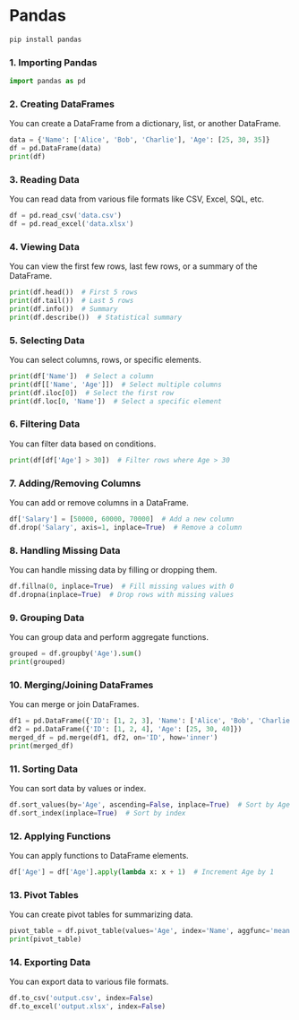 # Pandas

```python
pip install pandas
```

### 1. Importing Pandas
```python
import pandas as pd
```

### 2. Creating DataFrames
You can create a DataFrame from a dictionary, list, or another DataFrame.
```python
data = {'Name': ['Alice', 'Bob', 'Charlie'], 'Age': [25, 30, 35]}
df = pd.DataFrame(data)
print(df)
```

### 3. Reading Data
You can read data from various file formats like CSV, Excel, SQL, etc.
```python
df = pd.read_csv('data.csv')
df = pd.read_excel('data.xlsx')
```

### 4. Viewing Data
You can view the first few rows, last few rows, or a summary of the DataFrame.
```python
print(df.head())  # First 5 rows
print(df.tail())  # Last 5 rows
print(df.info())  # Summary
print(df.describe())  # Statistical summary
```

### 5. Selecting Data
You can select columns, rows, or specific elements.
```python
print(df['Name'])  # Select a column
print(df[['Name', 'Age']])  # Select multiple columns
print(df.iloc[0])  # Select the first row
print(df.loc[0, 'Name'])  # Select a specific element
```

### 6. Filtering Data
You can filter data based on conditions.
```python
print(df[df['Age'] > 30])  # Filter rows where Age > 30
```

### 7. Adding/Removing Columns
You can add or remove columns in a DataFrame.
```python
df['Salary'] = [50000, 60000, 70000]  # Add a new column
df.drop('Salary', axis=1, inplace=True)  # Remove a column
```

### 8. Handling Missing Data
You can handle missing data by filling or dropping them.
```python
df.fillna(0, inplace=True)  # Fill missing values with 0
df.dropna(inplace=True)  # Drop rows with missing values
```

### 9. Grouping Data
You can group data and perform aggregate functions.
```python
grouped = df.groupby('Age').sum()
print(grouped)
```

### 10. Merging/Joining DataFrames
You can merge or join DataFrames.
```python
df1 = pd.DataFrame({'ID': [1, 2, 3], 'Name': ['Alice', 'Bob', 'Charlie']})
df2 = pd.DataFrame({'ID': [1, 2, 4], 'Age': [25, 30, 40]})
merged_df = pd.merge(df1, df2, on='ID', how='inner')
print(merged_df)
```

### 11. Sorting Data
You can sort data by values or index.
```python
df.sort_values(by='Age', ascending=False, inplace=True)  # Sort by Age
df.sort_index(inplace=True)  # Sort by index
```

### 12. Applying Functions
You can apply functions to DataFrame elements.
```python
df['Age'] = df['Age'].apply(lambda x: x + 1)  # Increment Age by 1
```

### 13. Pivot Tables
You can create pivot tables for summarizing data.
```python
pivot_table = df.pivot_table(values='Age', index='Name', aggfunc='mean')
print(pivot_table)
```

### 14. Exporting Data
You can export data to various file formats.
```python
df.to_csv('output.csv', index=False)
df.to_excel('output.xlsx', index=False)
```
